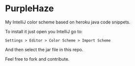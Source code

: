 # PurpleHaze
My IntelliJ color scheme based on heroku java code snippets.

To install it just open you IntelliJ go to:

`Settings > Editor > Color Scheme > Import Scheme`

And then select the jar file in this repo.

Feel free to fork and contribute.